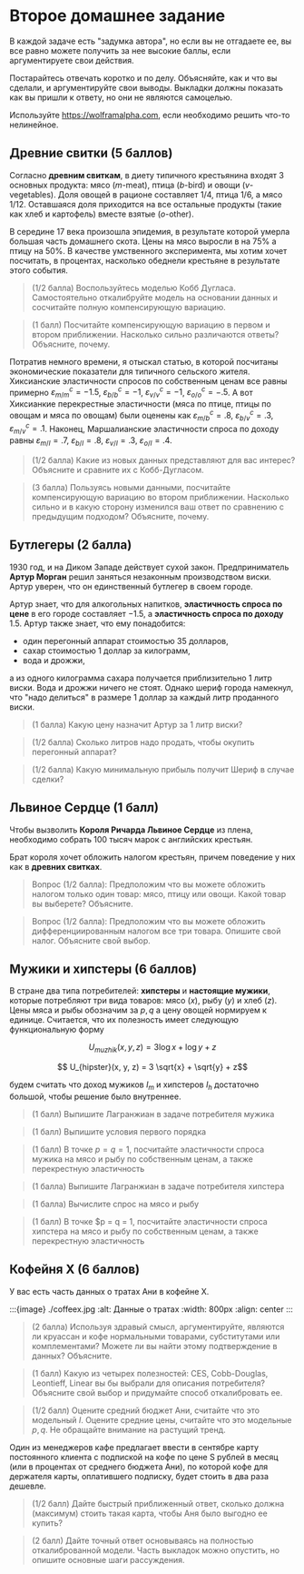 # Второе домашнее задание

В каждой задаче есть "задумка автора", но если вы не отгадаете ее, вы все равно можете получить за нее высокие баллы, если аргументируете свои действия.

Постарайтесь отвечать коротко и по делу. Объясняйте, как и что вы сделали, и аргументируйте свои выводы. Выкладки должны показать как вы пришли к ответу, но они не являются самоцелью.

Используйте https://wolframalpha.com, если необходимо решить что-то нелинейное. 

## Древние свитки (5 баллов)

Согласно **древним свиткам**, в диету типичного крестьянина входят 3 основных продукта: мясо ($m$-meat), птица ($b$-bird) и овощи ($v$-vegetables). Доля овощей в рационе составляет 1/4, птица 1/6, а мясо 1/12. Оставшаяся доля приходится на все остальные продукты (такие как хлеб и картофель) вместе взятые ($o$-other).  

В середине 17 века произошла эпидемия, в результате которой умерла большая часть домашнего скота. Цены на мясо выросли в на 75% а птицу на 50%. В качестве умственного эксперимента, мы хотим хочет посчитать, в процентах, насколько обеднели крестьяне в результате этого события.

> (1/2 балла) Воспользуйтесь моделью Кобб Дугласа. Самостоятельно откалибруйте модель на основании данных и сосчитайте полную компенсирующую вариацию.

> (1 балл) Посчитайте компенсирующую вариацию в первом и втором приближении. Насколько сильно различаются ответы? Объясните, почему.

Потратив немного времени, я отыскал статью, в которой посчитаны экономические показатели для типичного сельского жителя. Хиксианские эластичности спросов по собственным ценам все равны примерно $\varepsilon^c_{m/m} = -1.5$, $\varepsilon^c_{b/b} = -1$, $\varepsilon^c_{v/v} = -1$, $\varepsilon^c_{o/o} = -.5$. А вот Хиксианкие перекрестные эластичности (мяса по птице, птицы по овощам и мяса по овощам) были оценены как $\varepsilon^c_{m/b} = .8$, $\varepsilon^c_{b/v} = .3$, $\varepsilon^c_{m/v} = .1$. Наконец, Маршалианские эластичности спроса по доходу равны $\varepsilon_{m/I} = .7$, $\varepsilon_{b/I} = .8$, $\varepsilon_{v/I} = .3$, $\varepsilon_{o/I} = .4$.

> (1/2 балла) Какие из новых данных представляют для вас интерес? Объясните и сравните их с Кобб-Дугласом.

> (3 балла) Пользуясь новыми данными, посчитайте компенсирующую вариацию во втором приближении. Насколько сильно и в какую сторону изменился ваш ответ по сравнению с предыдущим подходом? Объясните, почему.

## Бутлегеры (2 балла)

1930 год, и на Диком Западе действует сухой закон. Предприниматель **Артур Морган** решил заняться незаконным производством виски. Артур уверен, что он единственный бутлегер в своем городе.

Артур знает, что для алкогольных напитков, **эластичность спроса по цене** в его городе составляет $-1.5$, а **эластичность спроса по доходу** $1.5$. Артур также знает, что ему понадобится:

- один перегонный аппарат стоимостью 35 долларов,
- сахар стоимостью 1 доллар за килограмм,
- вода и дрожжи,

а из одного килограмма сахара получается приблизительно 1 литр виски. Вода и дрожжи ничего не стоят. Однако шериф города намекнул, что "надо делиться" в размере 1 доллар за каждый литр проданного виски.

> (1 балла) Какую цену назначит Артур за 1 литр виски?

> (1/2 балла) Сколько литров надо продать, чтобы окупить перегонный аппарат?

> (1/2 балла) Какую минимальную прибыль получит Шериф в случае сделки?



## Львиное Сердце (1 балл)

Чтобы вызволить **Короля Ричарда Львиное Сердце** из плена, необходимо собрать 100 тысяч марок с английских крестьян.

Брат короля хочет обложить налогом крестьян, причем поведение у них как в **древних свитках**.

> Вопрос (1/2 балла): Предположим что вы можете обложить налогом только один товар: мясо, птицу или овощи. Какой товар вы выберете? Объясните.

> Вопрос (1/2 балла): Предположим что вы можете обложить дифференциированным налогом все три товара. Опишите свой налог. Объясните свой выбор.


## Мужики и хипстеры (6 баллов)

В стране два типа потребителей: **хипстеры** и **настоящие мужики**, которые потребляют три вида товаров: мясо ($x$), рыбу ($y$) и хлеб ($z$). Цены мяса и рыбы обозначим за $p,q$ а цену овощей нормируем к единице. Считается, что их полезность имеет следующую функциональную форму

$$ U_{muzhik}(x, y, z) = 3 \log x + \log y + z$$

$$ U_{hipster}(x, y, z) = 3 \sqrt{x} + \sqrt{y} + z$$

будем считать что доход мужиков $I_m$ и хипстеров $I_h$ достаточно большой, чтобы решение было внутреннее.

> (1 балл) Выпишите Лагранжиан в задаче потребителя мужика

> (1 балл) Выпишите условия первого порядка

> (1 балл) В точке $p = q = 1$, посчитайте эластичности спроса мужика на мясо и рыбу по собственным ценам, а также перекрестную эластичность 

> (1 балла)  Выпишите Лагранжиан в задаче потребителя хипстера

> (1 балла) Вычислите спрос на мясо и рыбу

> (1 балл) В точке $p = q = 1, посчитайте эластичности спроса хипстера на мясо и рыбу по собственным ценам, а также перекрестную эластичность 

## Кофейня X (6 баллов)

У вас есть часть данных о тратах Ани в кофейне Х. 

:::{image} ./coffeex.jpg
:alt: Данные о тратах
:width: 800px
:align: center
:::

> (2 балла) Используя здравый смысл, аргументируйте, являются ли круассан и кофе нормальными товарами, субститутами или комплементами? Можете ли вы найти этому подтверждение в данных? Объясните.

> (1 балл) Какую из четырех полезностей: CES, Cobb-Douglas, Leontieff, Linear вы бы выбрали для описания потребителя? Объясните свой выбор и придумайте способ откалибровать ее.

> (1/2 балл) Оцените средний бюджет Ани, считайте что это модельный $I$. Оцените средние цены, считайте что это модельные $p,q$. Не обращайте внимание на растущий тренд.

Один из менеджеров кафе предлагает ввести в сентябре карту постоянного клиента с подпиской на кофе по цене S рублей в месяц (или в процентах от среднего бюджета Ани), по которой кофе для держателя карты, оплатившего подписку, будет стоить в два раза дешевле. 

> (1/2 балл) Дайте быстрый приближенный ответ, сколько должна (максимум) стоить такая карта, чтобы Аня было выгодно ее купить?

> (2 балл) Дайте точный ответ основываясь на полностью откалиброванной модели. Часть выкладок можно опустить, но опишите основные шаги рассуждения.
